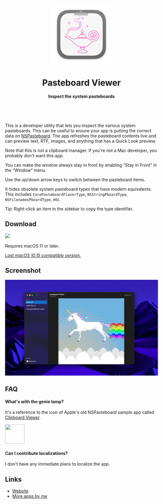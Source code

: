 <div align="center">
	<a href="https://sindresorhus.com/pasteboard-viewer">
		<img src="Stuff/AppIcon-readme.png" width="200" height="200">
	</a>
	<h1>Pasteboard Viewer</h1>
	<p>
		<b>Inspect the system pasteboards</b>
	</p>
	<br>
	<br>
	<br>
</div>

This is a developer utility that lets you inspect the various system pasteboards. This can be useful to ensure your app is putting the correct data on [NSPasteboard](https://developer.apple.com/documentation/appkit/nspasteboard). The app refreshes the pasteboard contents live and can preview text, RTF, images, and anything that has a Quick Look preview.

Note that this is not a clipboard manager. If you're not a Mac developer, you probably don't want this app.

You can make the window always stay in front by enabling “Stay in Front” in the “Window” menu.

Use the up/down arrow keys to switch between the pasteboard items.

It hides obsolete system pasteboard types that have modern equivalents. This includes `CorePasteboardFlavorType`, `NSStringPboardType`, `NSFilenamesPboardType`, etc.

Tip: Right-click an item in the sidebar to copy the type identifier.

## Download

[![](https://tools.applemediaservices.com/api/badges/download-on-the-mac-app-store/black/en-us?size=250x83&releaseDate=1615852800)](https://apps.apple.com/app/id1499215709)

Requires macOS 11 or later.

*[Last macOS 10.15 compatible version.](https://github.com/sindresorhus/Pasteboard-Viewer/releases/tag/v1.5.1)*

## Screenshot

![](Stuff/screenshot1.jpg)

## FAQ

#### What's with the genie lamp?

It's a reference to the icon of Apple's old NSPasteboard sample app called [Clipboard Viewer](https://developer.apple.com/library/archive/samplecode/ClipboardViewer/Introduction/Intro.html).

<img src="https://user-images.githubusercontent.com/170270/74718709-5a658a80-5265-11ea-8c93-02a12f72f8d1.png" width="64" height="64">

#### Can I contribute localizations?

I don't have any immediate plans to localize the app.

## Links

- [Website](https://sindresorhus.com/pasteboard-viewer)
- [More apps by me](https://sindresorhus.com/apps)
